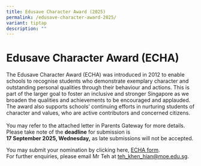 ```yaml
---
title: Edusave Character Award (2025)
permalink: /edusave-character-award-2025/
variant: tiptap
description: ""
---
```

<h1><strong>Edusave Character Award (ECHA)</strong></h1>
<p>The Edusave Character Award (ECHA) was introduced in 2012 to enable schools
to recognise students who demonstrate exemplary character and outstanding
personal qualities through their behaviour and actions. This is part of
the larger goal to foster an inclusive and stronger Singapore as we broaden
the qualities and achievements to be encouraged and applauded. The award
also supports schools’ continuing efforts in nurturing students of character
and values, who are active contributors and concerned citizens.
<br>
<br>You may refer to the attached letter in Parents Gateway for more details.
Please take note of the <strong>deadline</strong> for submission is
<br><strong>17 September 2025, Wednesday,</strong> as late submissions will
not be accepted.</p>
<p>You may submit your nomination by clicking here, <a href="https://go.gov.sg/zhpsecha2025" rel="noopener nofollow" target="_blank">ECHA form</a>.
<br>For further enquiries, please email Mr Teh at <a href="mailto:teh_khen_hian@moe.edu.sg" rel="noopener noreferrer nofollow" target="_blank">teh_khen_hian@moe.edu.sg</a>.
<br>
</p>
<p></p>